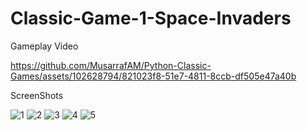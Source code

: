 # Classic-Game-1-Space-Invaders

<p> Gameplay Video </p>

https://github.com/MusarrafAM/Python-Classic-Games/assets/102628794/821023f8-51e7-4811-8ccb-df505e47a40b

<p> ScreenShots </p>

![1](https://github.com/MusarrafAM/Python-Classic-Games/assets/102628794/f39f4da4-2bec-44e9-8da5-2d9ed6099da1)
![2](https://github.com/MusarrafAM/Python-Classic-Games/assets/102628794/be322207-bf60-4eb3-8b6a-50824bc16c6e)
![3](https://github.com/MusarrafAM/Python-Classic-Games/assets/102628794/04d5d6bb-5151-445e-bf0c-7f6124e2e366)
![4](https://github.com/MusarrafAM/Python-Classic-Games/assets/102628794/b435885d-17f2-492b-b4ac-2c9c5ef9013e)
![5](https://github.com/MusarrafAM/Python-Classic-Games/assets/102628794/12dd5d77-8c11-4cdc-9ac4-1ab3cf5146da)
